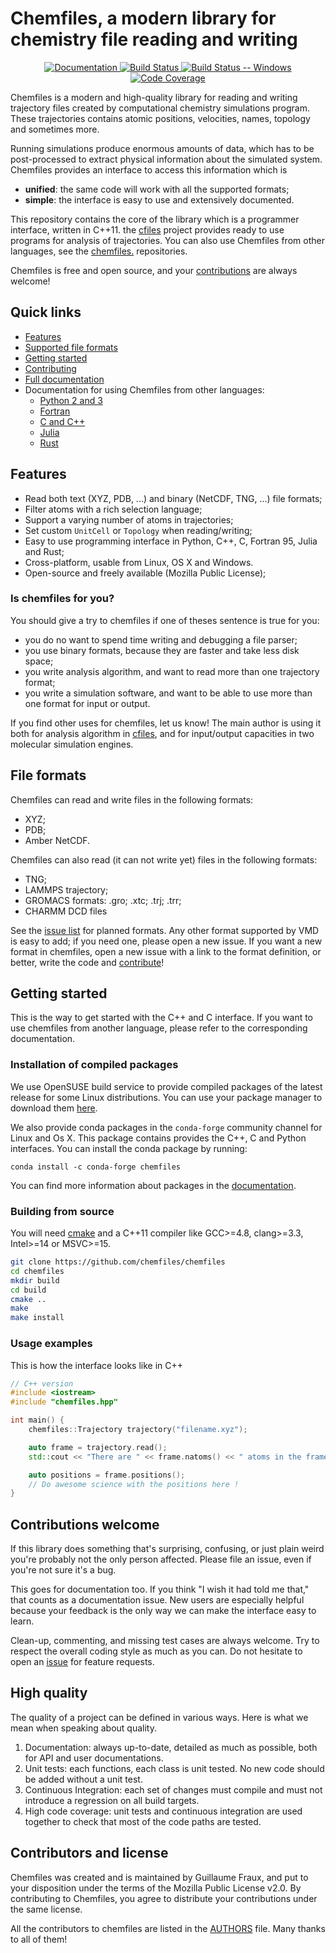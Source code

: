 # Chemfiles, a modern library for chemistry file reading and writing

<div align="center">
<a href="http://chemfiles.github.io/chemfiles/">
    <img alt="Documentation"
    src="https://img.shields.io/badge/docs-latest-brightgreen.svg" />
</a>
<a href="https://travis-ci.org/chemfiles/chemfiles">
    <img alt="Build Status"
    src="https://img.shields.io/travis/chemfiles/chemfiles/master.svg" />
</a>
<a href="https://ci.appveyor.com/project/Luthaf/chemfiles/branch/master">
    <img alt="Build Status -- Windows"
    src="https://ci.appveyor.com/api/projects/status/dvn6nr3lsssd23lo/branch/master?svg=true" />
</a>
<a href="http://codecov.io/github/chemfiles/chemfiles?branch=master">
    <img alt="Code Coverage"
    src="http://codecov.io/github/chemfiles/chemfiles/coverage.svg?branch=master"/>
</a>
</div>

Chemfiles is a modern and high-quality library for reading and writing
trajectory files created by computational chemistry simulations program. These
trajectories contains atomic positions, velocities, names, topology and
sometimes more.

Running simulations produce enormous amounts of data, which has to be
post-processed to extract physical information about the simulated system.
Chemfiles provides an interface to access this information which is
- **unified**: the same code will work with all the supported formats;
- **simple**: the interface is easy to use and extensively documented.

This repository contains the core of the library which is a programmer
interface, written in C++11. the [cfiles](https://github.com/chemfiles/cfiles)
project provides ready to use programs for analysis of trajectories. You can
also use Chemfiles from other languages, see the
[chemfiles.<xxx>](https://github.com/chemfiles/) repositories.

Chemfiles is free and open source, and your
[contributions](#contributions-welcome) are always welcome!

## Quick links

- [Features](#features)
- [Supported file formats](#supported-formats)
- [Getting started](#getting-started)
- [Contributing](#contributions-welcome)
- [Full documentation](http://chemfiles.github.io/chemfiles/)
- Documentation for using Chemfiles from other languages:
    - [Python 2 and 3](http://chemfiles.github.io/chemfiles.py/)
    - [Fortran](http://chemfiles.github.io/chemfiles.f03/)
    - [C and C++](http://chemfiles.github.io/chemfiles/)
    - [Julia](http://chemfiles.github.io/Chemfiles.jl/)
    - [Rust](http://chemfiles.github.io/chemfiles.rs/)

## Features

- Read both text (XYZ, PDB, ...) and binary (NetCDF, TNG, ...) file formats;
- Filter atoms with a rich selection language;
- Support a varying number of atoms in trajectories;
- Set custom `UnitCell` or `Topology` when reading/writing;
- Easy to use programming interface in Python, C++, C, Fortran 95, Julia and Rust;
- Cross-platform, usable from Linux, OS X and Windows.
- Open-source and freely available (Mozilla Public License);

### Is chemfiles for you?

You should give a try to chemfiles if one of theses sentence is true for you:

- you do no want to spend time writing and debugging a file parser;
- you use binary formats, because they are faster and take less disk space;
- you write analysis algorithm, and want to read more than one trajectory
  format;
- you write a simulation software, and want to be able to use more than one
  format for input or output.

If you find other uses for chemfiles, let us know! The main author is using it
both for analysis algorithm in [cfiles](https://github.com/chemfiles/cfiles),
and for input/output capacities in two molecular simulation engines.

## File formats

Chemfiles can read and write files in the following formats:
- XYZ;
- PDB;
- Amber NetCDF.

Chemfiles can also read (it can not write yet) files in the following formats:
- TNG;
- LAMMPS trajectory;
- GROMACS formats: .gro; .xtc; .trj; .trr;
- CHARMM DCD files

See the [issue list](https://github.com/chemfiles/chemfiles/labels/New%20Format)
for planned formats. Any other format supported by VMD is easy to add; if you
need one, please open a new issue. If you want a new format in chemfiles, open a
new issue with a link to the format definition, or better, write the code and
[contribute](#contributions-welcome)!

## Getting started

This is the way to get started with the C++ and C interface. If you want to use
chemfiles from another language, please refer to the corresponding
documentation.

### Installation of compiled packages

We use OpenSUSE build service to provide compiled packages of the latest release
for some Linux distributions. You can use your package manager to download them
[here](https://software.opensuse.org/download.html?project=home%3ALuthaf&package=chemfiles).

We also provide conda packages in the `conda-forge` community channel for Linux
and Os X. This package contains provides the C++, C and Python interfaces. You
can install the conda package by running:

```
conda install -c conda-forge chemfiles
```

You can find more information about packages in the [documentation][install].

[OSB]: https://build.opensuse.org/package/show/home:Luthaf/chemfiles
[install]: http://chemfiles.github.io/chemfiles/latest/installation.html

### Building from source

You will need [cmake](http://cmake.org/) and a C++11 compiler like GCC>=4.8,
clang>=3.3, Intel>=14 or MSVC>=15.

```bash
git clone https://github.com/chemfiles/chemfiles
cd chemfiles
mkdir build
cd build
cmake ..
make
make install
```

### Usage examples

This is how the interface looks like in C++

```cpp
// C++ version
#include <iostream>
#include "chemfiles.hpp"

int main() {
    chemfiles::Trajectory trajectory("filename.xyz");

    auto frame = trajectory.read();
    std::cout << "There are " << frame.natoms() << " atoms in the frame" << std::endl;

    auto positions = frame.positions();
    // Do awesome science with the positions here !
}
```

## Contributions welcome

If this library does something that's surprising, confusing, or just plain weird
you're probably not the only person affected. Please file an issue, even if
you're not sure it's a bug.

This goes for documentation too. If you think "I wish it had told me that," that
counts as a documentation issue. New users are especially helpful because your
feedback is the only way we can make the interface easy to learn.

Clean-up, commenting, and missing test cases are always welcome. Try to respect
the overall coding style as much as you can. Do not hesitate to open an [issue]
for feature requests.

[issue]: https://github.com/chemfiles/chemfiles/issues/new

## High quality

The quality of a project can be defined in various ways. Here is what we mean
when speaking about quality.

1. Documentation: always up-to-date, detailed as much as possible, both for API
and user documentations.
2. Unit tests: each functions, each class is unit tested. No new code should be
added without a unit test.
3. Continuous Integration: each set of changes must compile and must not
introduce a regression on all build targets.
4. High code coverage: unit tests and continuous integration are used together
to check that most of the code paths are tested.

## Contributors and license

Chemfiles was created and is maintained by Guillaume Fraux, and put to your
disposition under the terms of the Mozilla Public License v2.0. By contributing
to Chemfiles, you agree to distribute your contributions under the same license.

All the contributors to chemfiles are listed in the [AUTHORS](AUTHORS) file.
Many thanks to all of them!
